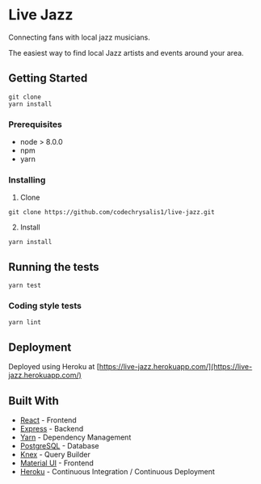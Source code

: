 # Live Jazz

Connecting fans with local jazz musicians.

The easiest way to find local Jazz artists and events around your area.

## Getting Started

```
git clone
yarn install
```

### Prerequisites

- node > 8.0.0
- npm
- yarn

### Installing

1. Clone
```
git clone https://github.com/codechrysalis1/live-jazz.git
```

2. Install
```
yarn install
```

## Running the tests

```
yarn test
```

### Coding style tests

```
yarn lint
```

## Deployment

Deployed using Heroku at [https://live-jazz.herokuapp.com/](https://live-jazz.herokuapp.com/)

## Built With

* [React](https://facebook.github.io/react/) - Frontend
* [Express](https://expressjs.com/) - Backend
* [Yarn](https://yarnpkg.com/en/) - Dependency Management
* [PostgreSQL](https://www.postgresql.org/) - Database
* [Knex](http://knexjs.org/) - Query Builder
* [Material UI](http://www.material-ui.com/) - Frontend
* [Heroku](https://heroku.com/) - Continuous Integration / Continuous Deployment
